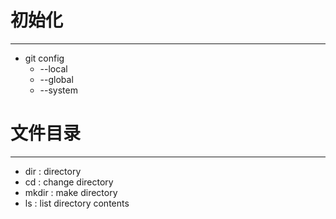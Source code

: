 

# 初始化
---
- git config
	- --local
	- --global
	- --system


# 文件目录
---
- dir : directory
- cd : change directory
- mkdir : make directory
- ls : list directory contents